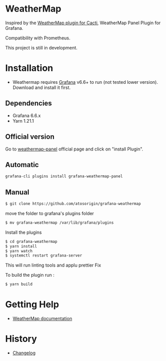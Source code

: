 # WeatherMap

Inspired by the [WeatherMap plugin for Cacti](https://www.network-weathermap.com/), WeatherMap Panel Plugin for Grafana.

Compatibility with  Prometheus.

This project is still in development.

# Installation

* Weathermap requires [Grafana](https://www.grafana.com/) v6.6+ to run (not tested lower version). Download and install it first.

## Dependencies

- Grafana 6.6.x
- Yarn 1.21.1


## Official version

Go to [weathermap-panel](https://grafana.com/plugins/grafana-weathermap-panel) official page and click on "install Plugin".


## Automatic

```sh
grafana-cli plugins install grafana-weathermap-panel
```

## Manual

```sh
$ git clone https://github.com/atosorigin/grafana-weathermap
```

move the folder to grafana's plugins folder

```sh
$ mv grafana-weathermap /var/lib/grafana/plugins
```

Install the plugins

```sh
$ cd grafana-weathermap
$ yarn install
$ yarn watch
$ systemctl restart grafana-server
```

This will run linting tools and applu prettier Fix

To build the plugin run :

```sh
$ yarn build
```

# Getting Help

* [WeatherMap documentation](https://github.com/atosorigin/grafana-weathermap/tree/master/docs)


# History

* [Changelog](https://github.com/atosorigin/grafana-weathermap/blob/master/CHANGELOG.md)
